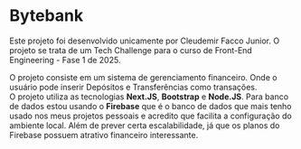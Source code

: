 <h1>Bytebank</h1>
<p>Este projeto foi desenvolvido unicamente por Cleudemir Facco Junior. O projeto se trata de um Tech Challenge para o curso de Front-End Engineering - Fase 1 de 2025.</p>
<p>O projeto consiste em um sistema de gerenciamento financeiro. Onde o usuário pode inserir Depósitos e Transferências como transações.<br/> O projeto utiliza as tecnologias <strong>Next.JS</strong>, <strong>Bootstrap</strong> e <strong>Node.JS</strong>. Para banco de dados estou usando o <strong>Firebase</strong> que é o banco de dados que mais tenho usado nos meus projetos pessoais e acredito que facilita a configuração do ambiente local. Além de prever certa escalabilidade, já que os planos do Firebase possuem atrativo financeiro interessante.</p>
